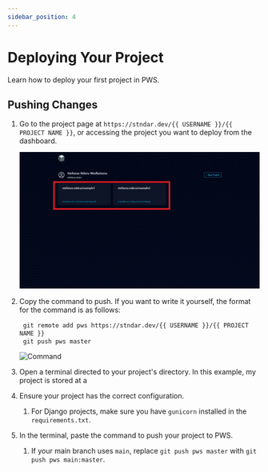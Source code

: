 ```yaml
---
sidebar_position: 4
---
```


# Deploying Your Project
Learn how to deploy your first project in PWS.

## Pushing Changes
1. Go to the project page at `https://stndar.dev/{{ USERNAME }}/{{ PROJECT NAME }}`, or accessing the project you want to deploy from the dashboard.    
       
   ![Projects](./img/projects.png)
2. Copy the command to push. If you want to write it yourself, the format for the command is as follows: 
   ```
    git remote add pws https://stndar.dev/{{ USERNAME }}/{{ PROJECT NAME }}
    git push pws master
    ```
   ![Command](./img/command.png)
3. Open a terminal directed to your project's directory. In this example, my project is stored at
   a
   
4. Ensure your project has the correct configuration.
   1. For Django projects, make sure you have `gunicorn` installed in the `requirements.txt`.


5. In the terminal, paste the command to push your project to PWS.
   1. If your main branch uses `main`, replace `git push pws master` with `git push pws main:master`.